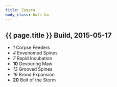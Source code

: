 ```yaml
---
title: Zagara
body_class: hots-bo
---
```


## {{ page.title }} Build, 2015-05-17

-   _1_  Corpse Feeders
-   _4_  Envenomed Spines
-   _7_  Rapid Incubation
- __10__ Devouring Maw
-  _13_  Grooved Spines
-  _16_  Brood Expansion
- __20__ Bolt of the Storm

